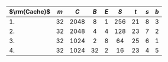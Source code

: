 | $\rm{Cache}$ |  $m$  |  $C$  |  $B$  |  $E$  |  $S$  |  $t$  |  $s$  |  $b$  |
| ------------ | :---: | :---: | :---: | :---: | :---: | :---: | :---: | :---: |
| 1.           |  32   | 2048  |   8   |   1   |  256  |  21   |   8   |   3   |
| 2.           |  32   | 2048  |   4   |   4   |  128  |  23   |   7   |   2   |
| 3.           |  32   | 1024  |   2   |   8   |  64   |  25   |   6   |   1   |
| 4.           |  32   | 1024  |  32   |   2   |  16   |  23   |   4   |   5   |

